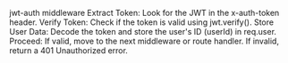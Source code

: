 jwt-auth middleware
Extract Token: Look for the JWT in the x-auth-token header.
Verify Token: Check if the token is valid using jwt.verify().
Store User Data: Decode the token and store the user's ID (userId) in req.user.
Proceed: If valid, move to the next middleware or route handler. If invalid, return a 401 Unauthorized error.
